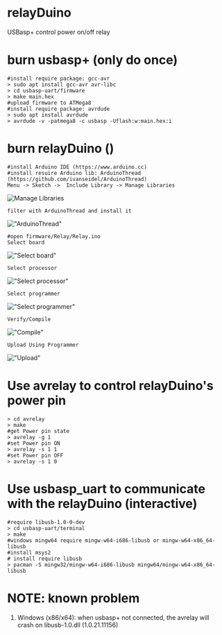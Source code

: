 # relayDuino
USBasp+ control power on/off relay

# burn usbasp+ (only do once)
    #install require package: gcc-avr
    > sudo apt install gcc-avr avr-libc
    > cd usbasp-uart/firmware
    > make main.hex
    #upload firmware to ATMega8
    #install require package: avrdude
    > sudo apt install avrdude
    > avrdude -v -patmega8 -c usbasp -Uflash:w:main.hex:i

# burn relayDuino ()
    #install Arduino IDE (https://www.arduino.cc)
    #install resuire Arduino lib: ArduinoThread (https://github.com/ivanseidel/ArduinoThread)
    Menu -> Sketch ->  Include Library -> Manage Libraries
![Manage Libraries](image/lib01.jpg)

    filter with ArduinoThread and install it
!["ArduinoThread"](image/lib02.jpg)

    #open firmware/Relay/Relay.ino
    Select board
!["Select board"](image/00-select-board.jpg)

    Select processor
!["Select processor"](image/01-select-processor.jpg)

    Select programmer
!["Select programmer"](image/02-select-programmer.jpg)

    Verify/Compile
!["Compile"](image/03-Compile.jpg )

    Upload Using Programmer
!["Upload"](image/04-upload-by-usbasp.jpg)

# Use avrelay to control relayDuino's  power pin
    > cd avrelay
    > make
    #get Power pin state
    > avrelay -g 1
    #set Power pin ON
    > avrelay -s 1 1
    #set Power pin OFF
    > avrelay -s 1 0

# Use usbasp_uart to communicate with the relayDuino (interactive)
    #require libusb-1.0-0-dev
    > cd usbasp-uart/terminal
    > make
    #windows mingw64 require mingw-w64-i686-libusb or mingw-w64-x86_64-libusb
    #install msys2
    # install require libusb
    > pacman -S mingw32/mingw-w64-i686-libusb mingw64/mingw-w64-x86_64-libusb

# NOTE: known problem
  1. Windows (x86/x64): when usbasp+ not connected, the avrelay will crash on libusb-1.0.dll (1.0.21.11156)
  